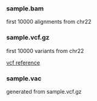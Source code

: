 ### sample.bam
first 10000 alignments from chr22

### sample.vcf.gz
first 10000 variants from chr22

[vcf reference](ftp://ftp.1000genomes.ebi.ac.uk//vol1/ftp/technical/reference/phase2_reference_assembly_sequence/README_human_reference_20110707)

### sample.vac
generated from sample.vcf.gz